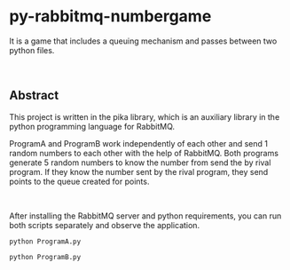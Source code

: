# py-rabbitmq-numbergame
It is a game that includes a queuing mechanism and passes between two python files.

<br>

## Abstract

This project is written in the pika library, which is an auxiliary library in the python programming language for RabbitMQ.

ProgramA and ProgramB work independently of each other and send 1 random numbers to each other with the help of RabbitMQ. 
Both programs generate 5 random numbers to know the number from send the by rival program.
If they know the number sent by the rival program, they send points to the queue created for points.

<br>

After installing the RabbitMQ server and python requirements, you can run both scripts separately and observe the application.


`python ProgramA.py`

`python ProgramB.py`




